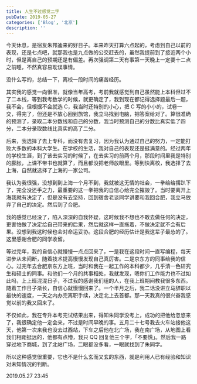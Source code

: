 ```yaml
---
title: 人生不过感觉二字
pubDate: 2019-05-27
categories: ['Blog', '北京']
description: ''
---
```


今天休息，是宿友朱邦迪来的好日子。本来昨天打算六点起的，考虑到自己以前的表现，还是七点吧，就那我也是九点做的公交赶去的，虽然我提前到了接近两个小时，但是离自己的预期还是有偏差。再次强调第二天有事第一天晚上一定要十二点之前睡，不然真容易耽误事情。

没什么写的，总结一下，离校一段时间的痛苦经历。

其实我的感觉一向很准，就像当年高考，考前我就感觉到自己虽然能上本科但过不了二本线，等到我考数学的时候，就更确定了，我到现在都记得选择题最后一题，我不会，但根据不会就选 C，我当时还特别的小心，把 C 写的小小的，试卷一交，得完了，但还是不放心回到旅馆，我立马找到电脑，把答案给对了。算很准确的预测了，录取二本分数线和自己的分数，我当时预测自己的分数比真实低了四分，二本分录取数线比真实的高了二分。

后来，我选择了去上专科，而没有去复习，因为我认为通过自己的努力，一定能打败大多数的本科大学生。在学校的生活，我对自己的表现还是挺满意的。经过两年的学校生涯，到了该去实习的时候了，在去实习的前两个月，那段时间里我是特别的膨胀，上课不带书也就算了，而且都没把老师放眼里。等到快离校，我选择了去上海，自然就选择了上海的一家公司。

我认为我很强，没想到到上海一个月不到，我就被这无情的社会，一拳给给撂趴下了，完全没还手之力，最重要的这一拳把我的自信心给完全摧毁了。当时要离开上海我就有决定了，但是没有去坚持，回到宿舍老谈同学讲要和我回合肥，我立马放弃了自己的决定。然后到了合肥。

我的感觉已经没了，陷入深深的自我怀疑，这时候我不想也不敢去做任何的决定，更害怕做了决定给自己带来的后果，然后就这样一直拖着，不做决定就不会有后果。没想到我这时候也会对命运妥协。这段合肥的经历估计是我这辈子最怂的了。这里感谢合肥的同学收留。

等过完年，我的自信心就慢慢一点点回来了，一是我在这段时间一直写编程，每天进步从未间断，随着技术提高慢慢发现自己真厉害。二是京东方的同事给我的信心。过完年去合肥京东方上班，当时和我在一起工作的本科都少，几乎清一色研究生和硕士的同事。和他们一个月的共事相处，我就发现，嗯你们工作能力也不过如此吗，上上班混混日子，不过我的感谢我们组的人，在我上班期间教我很多东西。随着工作日子渐长，自信心就慢慢回来了。一个半月之后，我二话没讲立马辞职以最快的速度，一天之内办完离职手续，决定北上去首都。那一天我真的很兴奋我感觉以前的我又回来了。

不仅如此，我在专升本考完试结果出来，得知朱同学没考上，成功的把他给忽悠来了，我很确定他一定会来，不过是时间早晚的事。五月二十七号我去火车站接他这天，他第一次来我也没去过西站，下车之后他在北广场，我在南广场，从地图上看我们相距挺远的，他都有点懵，我只 QQ 回复他三个字，「不要慌」。然后我一路穿过地下商城，到了北站广场，二眼都没多看，一眼就找到了朱同学。

所以这种感觉很重要，它也不是什么玄而又玄的东西，就是利用人已有经验和知识对未知情况的判断。

2019.05.27 23:45
